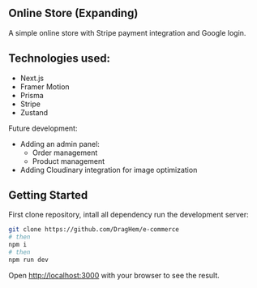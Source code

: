 ## Online Store (Expanding)

A simple online store with Stripe payment integration and Google login.

## Technologies used:
- Next.js
- Framer Motion
- Prisma
- Stripe
- Zustand

Future development:
- Adding an admin panel:
    - Order management
    - Product management
- Adding Cloudinary integration for image optimization

## Getting Started

First clone repository, intall all dependency run the development server:

```bash
git clone https://github.com/DragHem/e-commerce
# then
npm i
# then
npm run dev
```

Open [http://localhost:3000](http://localhost:3000) with your browser to see the result.
